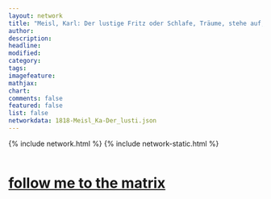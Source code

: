 ```yaml
---
layout: network
title: "Meisl, Karl: Der lustige Fritz oder Schlafe, Träume, stehe auf, kleide dich an und bessre dich! (1818)"
author:
description:
headline:
modified:
category:
tags: 
imagefeature: 
mathjax: 
chart: 
comments: false
featured: false
list: false
networkdata: 1818-Meisl_Ka-Der_lusti.json
---
```

{% include network.html %}
{% include network-static.html %}
<div class="row">
  <div class="small-5 small-centered columns"><a href="/matrix119"><h1>follow me to the matrix</h1></a>
</div>
</div>
